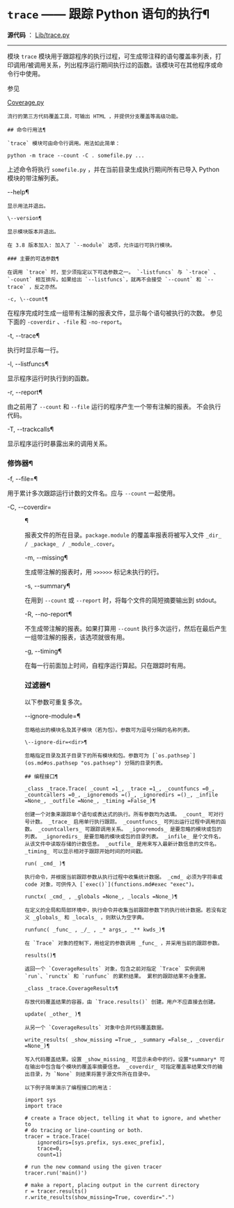 # `trace` —— 跟踪 Python 语句的执行¶

**源代码** ： [Lib/trace.py](https://github.com/python/cpython/tree/3.12/Lib/trace.py)

* * *

模块 `trace` 模块用于跟踪程序的执行过程，可生成带注释的语句覆盖率列表，打印调用/被调用关系，列出程序运行期间执行过的函数。该模块可在其他程序或命令行中使用。

参见

[Coverage.py](https://coverage.readthedocs.io/)

    

~~~
流行的第三方代码覆盖工具，可输出 HTML ，并提供分支覆盖等高级功能。

## 命令行用法¶

`trace` 模块可由命令行调用。用法如此简单：
~~~
    
    
~~~
python -m trace --count -C . somefile.py ...
~~~

上述命令将执行 `somefile.py` ，并在当前目录生成执行期间所有已导入 Python 模块的带注解列表。

\--help¶

    

~~~
显示用法并退出。

\--version¶
~~~
    

~~~
显示模块版本并退出。

在 3.8 版本加入: 加入了 `--module` 选项，允许运行可执行模块。

### 主要的可选参数¶

在调用 `trace` 时，至少须指定以下可选参数之一。 `-listfuncs` 与 `-trace` 、 `-count` 相互排斥。如果给出 `--listfuncs`，就再不会接受 `--count` 和 `--trace` ，反之亦然。

-c, \--count¶
~~~

在程序完成时生成一组带有注解的报表文件，显示每个语句被执行的次数。 参见下面的 `-coverdir` 、`-file` 和 `-no-report`。

-t, \--trace¶
    

执行时显示每一行。

-l, \--listfuncs¶
    

显示程序运行时执行到的函数。

-r, \--report¶
    

由之前用了 `--count` 和 `--file` 运行的程序产生一个带有注解的报表。 不会执行代码。

-T, \--trackcalls¶
    

显示程序运行时暴露出来的调用关系。

### 修饰器¶

-f, \--file=<file>¶
    

用于累计多次跟踪运行计数的文件名。应与 `--count` 一起使用。

-C, \--coverdir=<dir>¶
    

报表文件的所在目录。`package.module` 的覆盖率报表将被写入文件 `_dir_ / _package_ / _module_.cover`。

-m, \--missing¶
    

生成带注解的报表时，用 `>>>>>>` 标记未执行的行。

-s, \--summary¶
    

在用到 `--count` 或 `--report` 时，将每个文件的简短摘要输出到 stdout。

-R, \--no-report¶
    

不生成带注解的报表。如果打算用 `--count` 执行多次运行，然后在最后产生一组带注解的报表，该选项就很有用。

-g, \--timing¶
    

在每一行前面加上时间，自程序运行算起。只在跟踪时有用。

### 过滤器¶

以下参数可重复多次。

\--ignore-module=<mod>¶

    

~~~
忽略给出的模块名及其子模块（若为包）。参数可为逗号分隔的名称列表。

\--ignore-dir=<dir>¶
~~~
    

~~~
忽略指定目录及其子目录下的所有模块和包。参数可为 [`os.pathsep`](os.md#os.pathsep "os.pathsep") 分隔的目录列表。

## 编程接口¶

_class _trace.Trace( _count =1_, _trace =1_, _countfuncs =0_, _countcallers =0_, _ignoremods =()_, _ignoredirs =()_, _infile =None_, _outfile =None_, _timing =False_)¶
~~~
    

~~~
创建一个对象来跟踪单个语句或表达式的执行。所有参数均为选填。 _count_ 可对行号计数。 _trace_ 启用单行执行跟踪。 _countfuncs_ 可列出运行过程中调用的函数。 _countcallers_ 可跟踪调用关系。 _ignoremods_ 是要忽略的模块或包的列表。 _ignoredirs_ 是要忽略的模块或包的目录列表。 _infile_ 是个文件名，从该文件中读取存储的计数信息。 _outfile_ 是用来写入最新计数信息的文件名。 _timing_ 可以显示相对于跟踪开始时间的时间戳。

run( _cmd_ )¶
~~~
    

~~~
执行命令，并根据当前跟踪参数从执行过程中收集统计数据。 _cmd_ 必须为字符串或 code 对象，可供传入 [`exec()`](functions.md#exec "exec")。

runctx( _cmd_ , _globals =None_, _locals =None_)¶
~~~
    

~~~
在定义的全局和局部环境中，执行命令并收集当前跟踪参数下的执行统计数据。若没有定义 _globals_ 和 _locals_ ，则默认为空字典。

runfunc( _func_ , _/_ , _* args_, _** kwds_)¶
~~~
    

~~~
在 `Trace` 对象的控制下，用给定的参数调用 _func_ ，并采用当前的跟踪参数。

results()¶
~~~
    

~~~
返回一个 `CoverageResults` 对象，包含之前对指定 `Trace` 实例调用 `run`、`runctx` 和 `runfunc` 的累积结果。 累积的跟踪结果不会重置。

_class _trace.CoverageResults¶
~~~
    

~~~
存放代码覆盖结果的容器，由 `Trace.results()` 创建。用户不应直接去创建。

update( _other_ )¶
~~~
    

~~~
从另一个 `CoverageResults` 对象中合并代码覆盖数据。

write_results( _show_missing =True_, _summary =False_, _coverdir =None_)¶
~~~
    

~~~
写入代码覆盖结果。设置 _show_missing_ 可显示未命中的行。设置*summary* 可在输出中包含每个模块的覆盖率摘要信息。 _coverdir_ 可指定覆盖率结果文件的输出目录，为 `None` 则结果将置于源文件所在目录中。

以下例子简单演示了编程接口的用法：
~~~
    
    
~~~
import sys
import trace

# create a Trace object, telling it what to ignore, and whether to
# do tracing or line-counting or both.
tracer = trace.Trace(
    ignoredirs=[sys.prefix, sys.exec_prefix],
    trace=0,
    count=1)

# run the new command using the given tracer
tracer.run('main()')

# make a report, placing output in the current directory
r = tracer.results()
r.write_results(show_missing=True, coverdir=".")
~~~

